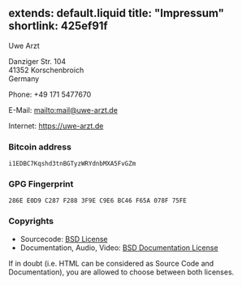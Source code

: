 extends: default.liquid
title: "Impressum"
shortlink: 425ef91f
---

Uwe Arzt

Danziger Str. 104<br/>
41352 Korschenbroich<br/>
Germany

Phone: +49 171 5477670

E-Mail: <mailto:mail@uwe-arzt.de>

Internet: <https://uwe-arzt.de>

### Bitcoin address

```
i1EDBC7Kqshd3tnBGTyzWRYdnbMXA5FvGZm
```

### GPG Fingerprint

```
286E E0D9 C287 F288 3F9E C9E6 BC46 F65A 078F 75FE
```

### Copyrights

* Sourcecode: [BSD License](bsd-license)
* Documentation, Audio, Video: [BSD Documentation License](bsd-documentation-license)

If in doubt (i.e. HTML can be considered as Source Code and Documentation), you are allowed to choose between
both licenses.
